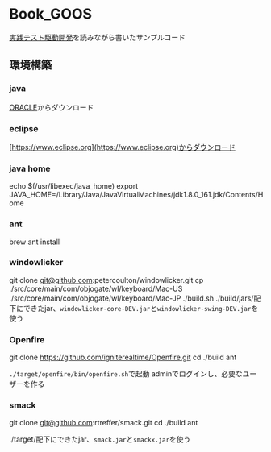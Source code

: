 # Book_GOOS
[実践テスト駆動開発](https://amzn.to/2GJPwSJ)を読みながら書いたサンプルコード

## 環境構築

### java
[ORACLE](http://www.oracle.com/technetwork/java/javase/downloads/index.html)からダウンロード

### eclipse
[https://www.eclipse.org](https://www.eclipse.org)からダウンロード

### java home
echo $(/usr/libexec/java_home)
export JAVA_HOME=/Library/Java/JavaVirtualMachines/jdk1.8.0_161.jdk/Contents/Home

### ant
brew ant install

### windowlicker
git clone git@github.com:petercoulton/windowlicker.git
cp ./src/core/main/com/objogate/wl/keyboard/Mac-US ./src/core/main/com/objogate/wl/keyboard/Mac-JP
./build.sh
./build/jars/配下にできたjar、`windowlicker-core-DEV.jar`と`windowlicker-swing-DEV.jar`を使う

### Openfire
git clone https://github.com/igniterealtime/Openfire.git
cd ./build
ant

`./target/openfire/bin/openfire.sh`で起動
adminでログインし、必要なユーザーを作る

### smack
git clone git@github.com:rtreffer/smack.git
cd ./build
ant

./target/配下にできたjar、`smack.jar`と`smackx.jar`を使う